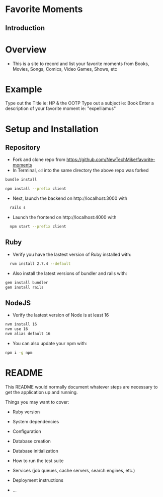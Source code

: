# Favorite Moments

## Introduction

# Overview
- This is a site to record and list your favorite moments from Books, Movies, Songs, Comics, Video Games, Shows, etc

# Example
Type out the Title ie: HP & the OOTP
Type out a subject ie: Book
Enter a description of your favorite moment ie: "expelliamus"

# Setup and Installation
## Repository 
* Fork and clone repo from https://github.com/NewTechMike/favorite-moments 
* In Terminal, ``` cd ``` into the same directory the above repo was forked
```bash
bundle install 
```
```bash
npm install --prefix client
```

* Next, launch the backend on http://localhost:3000 with 
```bash
  rails s
```
* Launch the frontend on http://localhost:4000 with 
```bash
  npm start --prefix client
``` 

## Ruby

* Verify you have the lastest version of Ruby installed with: 

```bash
  rvm install 2.7.4 --default
```

* Also install the latest versions of bundler and rails with:
```bash 
gem install bundler
gem install rails
```

## NodeJS

* Verify the lastest version of Node is at least 16
```bash
nvm install 16
nvm use 16
nvm alias default 16
```
* You can also update your npm with:
```bash
npm i -g npm
```

# README

This README would normally document whatever steps are necessary to get the
application up and running.

Things you may want to cover:

* Ruby version

* System dependencies

* Configuration

* Database creation

* Database initialization

* How to run the test suite

* Services (job queues, cache servers, search engines, etc.)

* Deployment instructions

* ...
